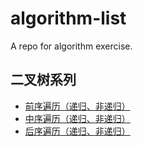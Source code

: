 # algorithm-list
A repo for algorithm exercise.

## 二叉树系列

- [前序遍历（递归、非递归）](https://github.com/monster1935/algorithm-list/blob/main/binary-tree/%E4%BA%8C%E5%8F%89%E6%A0%91%E7%9A%84%E5%89%8D%E5%BA%8F%E9%81%8D%E5%8E%86.js)
- [中序遍历（递归、非递归）](https://github.com/monster1935/algorithm-list/blob/main/binary-tree/%E4%BA%8C%E5%8F%89%E6%A0%91%E7%9A%84%E4%B8%AD%E5%BA%8F%E9%81%8D%E5%8E%86.js)
- [后序遍历（递归、非递归）](https://github.com/monster1935/algorithm-list/blob/main/binary-tree/%E4%BA%8C%E5%8F%89%E6%A0%91%E7%9A%84%E5%90%8E%E5%BA%8F%E9%81%8D%E5%8E%86.js)